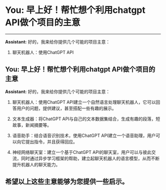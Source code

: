# **You:** 早上好！帮忙想个利用chatgpt API做个项目的主意
---
**Assistant:** 好的，我来给你提供几个可能的项目主意：

1. 聊天机器人：使用ChatGPT API

**You:** 早上好！帮忙想个利用chatgpt API做个项目的主意
---
**Assistant:** 好的，我来给你提供几个可能的项目主意：

1. 聊天机器人：使用ChatGPT API建立一个自然语言处理聊天机器人，它可以回答用户的问题，提供建议，甚至搭配一些有趣的展示。

2. 文本生成器：将ChatGPT API与自己的文本数据集结合，生成有趣的段落，短故事，新闻摘要等。

3. 语音助手：结合语音识别技术，使用ChatGPT API建立一个语音助理，用户可以向它提出指令，并且获得回应。

4. 神经网络聊天室：建立一个基于ChatGPT API的聊天室，用户可以与彼此交流，同时通过异步学习框架的帮助，建立起聊天机器人的语言模型，从而不断提升机器人的聊天能力。

希望以上这些主意能够为您提供一些启示。
---
